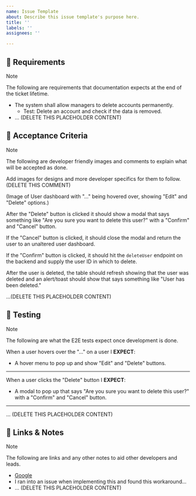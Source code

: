 ```yaml
---
name: Issue Template
about: Describe this issue template's purpose here.
title: ''
labels: ''
assignees: ''

---
```


## 📝 Requirements

> [!NOTE]
> The following are requirements that documentation expects at the end of the ticket lifetime.

- The system shall allow managers to delete accounts permanently.
  - Test: Delete an account and check if the data is removed.
- ... (DELETE THIS PLACEHOLDER CONTENT)

## 🎯 Acceptance Criteria

> [!NOTE]
> The following are developer friendly images and comments to explain what will be accepted as done.

Add images for designs and more developer specifics for them to follow. (DELETE THIS COMMENT)

(Image of User dashboard with "..." being hovered over, showing "Edit" and "Delete" options.)

After the "Delete" button is clicked it should show a modal that says something like "Are you sure you want to delete this user?" with a "Confirm" and "Cancel" button. 

If the "Cancel" button is clicked, it should close the modal and return the user to an unaltered user dashboard.

If the "Confirm" button is clicked, it should hit the `deleteUser` endpoint on the backend and supply the user ID in which to delete.

After the user is deleted, the table should refresh showing that the user was deleted and an alert/toast should show that says something like "User has been deleted."

...(DELETE THIS PLACEHOLDER CONTENT)

## 🧪 Testing

> [!NOTE]
> The following are what the E2E tests expect once development is done.

When a user hovers over the "..." on a user I **EXPECT**:
- A hover menu to pop up and show "Edit" and "Delete" buttons.

---

When a user clicks the "Delete" button I **EXPECT**:
- A modal to pop up that says "Are you sure you want to delete this user?" with a "Confirm" and "Cancel" button. 

---

... (DELETE THIS PLACEHOLDER CONTENT)

## 🔗 Links & Notes

> [!NOTE]
> The following are links and any other notes to aid other developers and leads.

- [Google](google.com)
- I ran into an issue when implementing this and found this workaround...
- ... (DELETE THIS PLACEHOLDER CONTENT)
